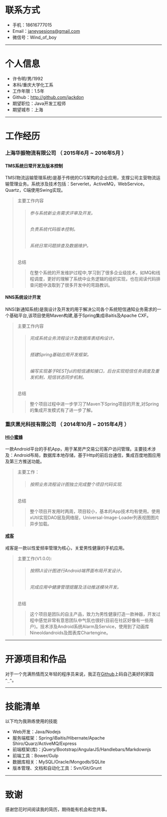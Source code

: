 # 联系方式

- 手机：18616777015
- Email：janeysesions@gmail.com
- 微信号：Wind_of_boy

---

# 个人信息

 - 许令明/男/1992
 - 本科/重庆大学化工系
 - 工作年限：1.5年
 - Github：http://github.com/jackdon
 - 期望职位：Java开发工程师
 - 期望城市：上海

---

# 工作经历

### 上海华振物流有限公司 （ 2015年6月 ~ 2016年5月 ）

#### TMS系统日常开发及版本控制

TMS(物流运输管理系统)是基于传统的C/S架构的企业应用，支撑公司主营物流运输管理业务。系统涉及技术包括：Serverlet，ActiveMQ，WebService，Quartz，C端使用Swing实现。
>主要工作内容
>>###### 参与系统新业务需求评审及开发。
>>###### 负责系统代码版本控制。
>>###### 系统日常问题排查及数据维护。
>
>总结
>> 在整个系统的开发维护过程中,学习到了很多企业级技术，如MQ和线程调度，更好的理解了系统中业务逻辑的组织实现，也在阅读代码排查问题中汲取到了很多开发中的弯路教训。

#### NNS系统设计开发

NNS(新通知系统)是我设计及开发的用于解决公司各个系统短信通知业务需求的一个基础平台,该项目使用Maven构建,基于Spring集成iBaitis及Apache CXF。
>主要工作内容
>>###### 完成系统业务流程设计及数据库表结构设计。
>>###### 搭建Spring基础应用开发框架。
>>###### 编写实现基于RESTful的短信通知接口，后台实现短信任务调度及重发机制，短信状态同步机制。
>
>总结
>>整个项目过程中进一步学习了Maven下Spring项目的开发,对Spring的集成开发模式有了进一步了解。

### 重庆黑光科技有限公司 （ 2014年10月 ~ 2015年4月 ）

#### [HI小蜜蜂](http://zhushou.360.cn/detail/index/soft_id/2611786?recrefer=SE_D_%E5%B0%8F%E8%9C%9C%E8%9C%82#prev)
一款Android平台的手机App，用于某房产交易公司客户访问管理。主要技术涉及：Android布局，数据库本地存储，基于Http的前后台通信，集成百度地图应用及第三方推送功能。
>主要工作：
>>###### 按照业务流程设计图独立完成整个项目代码实现.
>
>总结
>> 整个项目开发用时两周，项目较小，基本的App技术均有使用。使用xUtil实现DAO层及网络层，Universal-Image-Loader列表视图图片异步加载。

#### [戒客](http://sae.bkltech.com.cn/)
戒客是一款以性爱频率管理为核心，关爱男性健康的手机应用。
>主要工作(V1.0.0):
>>###### 按照UI设计图进行Android端界面布局开发设计。
>>###### 完成应用中健康管理提醒及活动推送模块开发。
>
>总结
>
>> 这个项目是团队的自主产品，致力为男性健康打造一款神器，开发过程中感觉非常有意思团队中气氛也很好(目前在社区好像有一些用户)。技术涉及Android系统Alarm及Service，使用到了动画库Nineoldandroids及图表库Chartengine。
 
---

# 开源项目和作品
对于一个充满热情而又年轻的程序员来说，我正在[Github](http://github.com/jackdon)上码自己美好的家园``^_^``。

---

# 技能清单

以下均为我熟练使用的技能

- Web开发：Java/Nodejs
- 服务端框架：Spring/iBaitis/Hibernate/Apache Shiro/Quarz/ActiveMQ/Express
- 前端框架(库)：jQuery/Bootstrap/AngularJS/Handlebars/Markdownjs
- 前端工具：Bower/Gulp
- 数据库相关：MySQL/Oracle/Mongodb/SQLite
- 版本管理、文档和自动化工具：Svn/Git/Grunt

---

# 致谢
感谢您花时间阅读我的简历，期待能有机会和您共事。